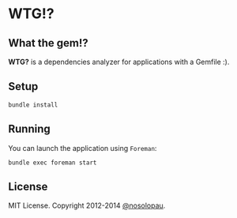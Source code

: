 # WTG!? 
## What the gem!?

**WTG?** is a dependencies analyzer for applications with a Gemfile :).

## Setup

    bundle install

## Running


You can launch the application using `Foreman`:

    bundle exec foreman start

## License

MIT License. Copyright 2012-2014 [@nosolopau](https://twitter.com/nosolopau).
